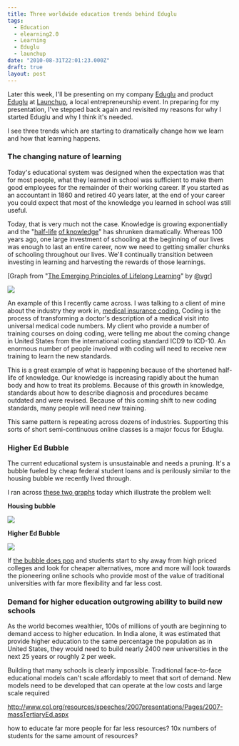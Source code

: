 ```yaml
---
title: Three worldwide education trends behind Eduglu
tags:
  - Education
  - elearning2.0
  - Learning
  - Eduglu
  - launchup
date: "2010-08-31T22:01:23.000Z"
draft: true
layout: post
---
```


Later this week, I'll be presenting on my company [Eduglu][0] and product [Eduglu][1] at [Launchup][2], a local entrepreneurship event. In preparing for my presentation, I've stepped back again and revisited my reasons for why I started Eduglu and why I think it's needed.  

  

I see three trends which are starting to dramatically change how we learn and how that learning happens.  

  


### The changing nature of learning  

Today's educational system was designed when the expectation was that for most people, what they learned in school was sufficient to make them good employees for the remainder of their working career. If you started as an accountant in 1860 and retired 40 years later, at the end of your career you could expect that most of the knowledge you learned in school was still useful.  

  

Today, that is very much not the case. Knowledge is growing exponentially and the "[half-life][3] [of knowledge][4]" has shrunken dramatically. Whereas 100 years ago, one large investment of schooling at the beginning of our lives was enough to last an entire career, now we need to getting smaller chunks of schooling throughout our lives. We'll continually transition between investing in learning and harvesting the rewards of those learnings.   

  

\[Graph from "[The Emerging Principles of Lifelong Learning][5]" by [@vgr][6]\]  

![](http://kyle.mathews2000.com/files/lifelongLearning.png)  

  

An example of this I recently came across. I was talking to a client of mine about the industry they work in, [medical insurance coding.][7] Coding is the process of transforming a doctor's description of a medical visit into universal medical code numbers. My client who provide a number of training courses on doing coding, were telling me about the coming change in United States from the international coding standard ICD9 to ICD-10\. An enormous number of people involved with coding will need to receive new training to learn the new standards.  

  

This is a great example of what is happening because of the shortened half-life of knowledge. Our knowledge is increasing rapidly about the human body and how to treat its problems. Because of this growth in knowledge, standards about how to describe diagnosis and procedures became outdated and were revised. Because of this coming shift to new coding standards, many people will need new training.  

  

This same pattern is repeating across dozens of industries. Supporting this sorts of short semi-continuous online classes is a major focus for Eduglu.   

  


### Higher Ed Bubble  

The current educational system is unsustainable and needs a pruning. It's a bubble fueled by cheap federal student loans and is perilously similar to the housing bubble we recently lived through.   

  

I ran across [these two graphs][8] today which illustrate the problem well:  

  

**Housing bubble**  

![](http://kyle.mathews2000.com/files/housing-bubble.jpg)  

  

**Higher Ed Bubble**  

![](http://kyle.mathews2000.com/files/highered-bubble.jpg)  

  

If [the bubble does pop][9] and students start to shy away from high priced colleges and look for cheaper alternatives, more and more will look towards the pioneering online schools who provide most of the value of traditional universities with far more flexibility and far less cost.  

  


### Demand for higher education outgrowing ability to build new schools  

As the world becomes wealthier, 100s of millions of youth are beginning to demand access to higher education. In India alone, it was estimated that provide higher education to the same percentage the population as in United States, they would need to build nearly 2400 new universities in the next 25 years or roughly 2 per week.   

  

Building that many schools is clearly impossible. Traditional face-to-face educational models can't scale affordably to meet that sort of demand. New models need to be developed that can operate at the low costs and large scale required  

  

http://www.col.org/resources/speeches/2007presentations/Pages/2007-massTertiaryEd.aspx  

how to educate far more people for far less resources? 10x numbers of students for the same amount of resources?

[0]: http://eduglu.com
[1]: http://eduglu.com/download-eduglu
[2]: http://www.launchup.org/2010/08/31/eduglu-qa/
[3]: http://en.wikipedia.org/wiki/Half-life_of_knowledge
[4]: http://www.elearnspace.org/Articles/connectivism.htm
[5]: http://blog.trailmeme.com/2010/06/the-emerging-principles-of-lifelong-learning/
[6]: http://twitter.com/vgr
[7]: http://en.wikipedia.org/wiki/Medical_classification
[8]: http://mjperry.blogspot.com/2010/06/higher-education-bubble-its-about-to.html#
[9]: http://www.washingtonexaminer.com/opinion/columns/Sunday_Reflections/Higher-education_s-bubble-is-about-to-burst-95639354.html